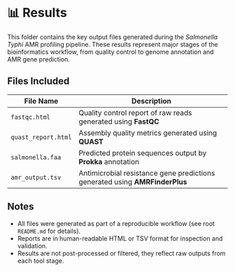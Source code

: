 # 📊 Results

This folder contains the key output files generated during the *Salmonella Typhi* AMR profiling pipeline. These results represent major stages of the bioinformatics workflow, from quality control to genome annotation and AMR gene prediction.

## Files Included

| File Name           | Description                                                                 |
|---------------------|-----------------------------------------------------------------------------|
| `fastqc.html`       | Quality control report of raw reads generated using **FastQC**              |
| `quast_report.html` | Assembly quality metrics generated using **QUAST**                          |
| `salmonella.faa`    | Predicted protein sequences output by **Prokka** annotation                 |
| `amr_output.tsv`    | Antimicrobial resistance gene predictions generated using **AMRFinderPlus** |

## Notes

- All files were generated as part of a reproducible workflow (see root `README.md` for details).
- Reports are in human-readable HTML or TSV format for inspection and validation.
- Results are not post-processed or filtered, they reflect raw outputs from each tool stage.
